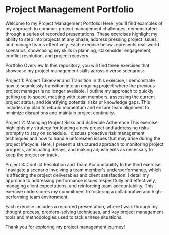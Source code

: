 # Project Management Portfolio
Welcome to my Project Management Portfolio! Here, you'll find examples of my approach to common project management challenges, demonstrated through a series of recorded presentations. These exercises highlight my ability to step into projects at any phase, address pressing project issues, and manage teams effectively. Each exercise below represents real-world scenarios, showcasing my skills in planning, stakeholder engagement, conflict resolution, and project recovery.

Portfolio Overview
In this repository, you will find three exercises that showcase my project management skills across diverse scenarios:

Project 1: Project Takeover and Transition
In this exercise, I demonstrate how to seamlessly transition into an ongoing project where the previous project manager is no longer available. I outline my approach to quickly getting up to speed, meeting with team members, assessing the current project status, and identifying potential risks or knowledge gaps. This includes my plan to rebuild momentum and ensure team alignment to minimize disruptions and maintain project continuity.

Project 2: Managing Project Risks and Schedule Adherence
This exercise highlights my strategy for leading a new project and addressing risks promptly to stay on schedule. I discuss proactive risk management techniques and how to handle unforeseen issues that may arise during the project lifecycle. Here, I present a structured approach to monitoring project progress, anticipating delays, and making adjustments as necessary to keep the project on track.

Project 3: Conflict Resolution and Team Accountability
In the third exercise, I navigate a scenario involving a team member's underperformance, which is affecting the project deliverables and client satisfaction. I detail my approach to addressing performance issues respectfully and effectively, managing client expectations, and reinforcing team accountability. This exercise underscores my commitment to fostering a collaborative and high-performing team environment.

Each exercise includes a recorded presentation, where I walk through my thought process, problem-solving techniques, and key project management tools and methodologies used to tackle these situations.

Thank you for exploring my project management journey!
